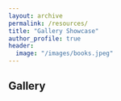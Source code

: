 ```yaml
---
layout: archive
permalink: /resources/
title: "Gallery Showcase"
author_profile: true
header:
  image: "/images/books.jpeg"
---
```


## Gallery


